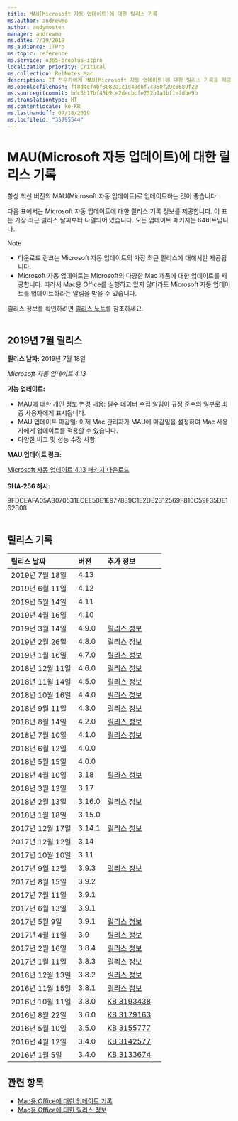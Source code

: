 ```yaml
---
title: MAU(Microsoft 자동 업데이트)에 대한 릴리스 기록
ms.author: andrewmo
author: andymosten
manager: andrewmo
ms.date: 7/19/2019
ms.audience: ITPro
ms.topic: reference
ms.service: o365-proplus-itpro
localization_priority: Critical
ms.collection: RelNotes_Mac
description: IT 전문가에게 MAU(Microsoft 자동 업데이트)에 대한 릴리스 기록을 제공합니다.
ms.openlocfilehash: ff8d4ef4bf8082a1c1d40dbf7c850f29c6689f20
ms.sourcegitcommit: bdc3b17bf45b9ce2decbcfe752b1a1bf1efdbe9b
ms.translationtype: HT
ms.contentlocale: ko-KR
ms.lasthandoff: 07/18/2019
ms.locfileid: "35795544"
---
```

# <a name="release-history-for-microsoft-autoupdate-mau"></a>MAU(Microsoft 자동 업데이트)에 대한 릴리스 기록
 
항상 최신 버전의 MAU(Microsoft 자동 업데이트)로 업데이트하는 것이 좋습니다.

다음 표에서는 Microsoft 자동 업데이트에 대한 릴리스 기록 정보를 제공합니다. 이 표는 가장 최근 릴리스 날짜부터 나열되어 있습니다. 모든 업데이트 패키지는 64비트입니다.


> [!NOTE]
> 
> - 다운로드 링크는 Microsoft 자동 업데이트의 가장 최근 릴리스에 대해서만 제공됩니다.
> - Microsoft 자동 업데이트는 Microsoft의 다양한 Mac 제품에 대한 업데이트를 제공합니다. 따라서 Mac용 Office를 실행하고 있지 않더라도 Microsoft 자동 업데이트를 업데이트하라는 알림을 받을 수 있습니다.

릴리스 정보를 확인하려면 [릴리스 노트](release-notes-office-for-mac.md)를 참조하세요.<br/><br/>

## <a name="july-2019-release"></a>2019년 7월 릴리스

**릴리스 날짜:** 2019년 7월 18일

*Microsoft 자동 업데이트 4.13*

 **기능 업데이트:**

- MAU에 대한 개인 정보 변경 내용: 필수 데이터 수집 알림이 규정 준수의 일부로 최종 사용자에게 표시됩니다.
- MAU 업데이트 마감일: 이제 Mac 관리자가 MAU에 마감일을 설정하여 Mac 사용자에게 업데이트를 적용할 수 있습니다.
- 다양한 버그 및 성능 수정 사항.

**MAU 업데이트 링크:**

[Microsoft 자동 업데이트 4.13 패키지 다운로드](https://officecdn-microsoft-com.akamaized.net/pr/C1297A47-86C4-4C1F-97FA-950631F94777/MacAutoupdate/Microsoft_AutoUpdate_4.13.19071800_Updater.pkg)<br/>
<br/>
**SHA-256 해시:**

9FDCEAFA05AB070531ECEE50E1E977839C1E2DE2312569F816C59F35DE162B08
<br/><br/>

## <a name="release-history"></a>릴리스 기록

|**릴리스 날짜**|**버전**|**추가 정보**||
|:-----|:-----|:-----|:-----|
|2019년 7월 18일 <br/>|4.13 <br/> |  <br/> ||
|2019년 6월 11일 <br/>|4.12 <br/> | <br/> ||
|2019년 5월 14일 <br/>|4.11 <br/> |  <br/> | <br/> |
|2019년 4월 16일 <br/>|4.10 <br/> |  <br/> |<br/> |
|2019년 3월 14일 <br/>|4.9.0 <br/> | [릴리스 정보](release-notes-office-for-mac.md#march-2019-release) <br/> | <br/> |
|2019년 2월 26일 <br/>|4.8.0 <br/> | [릴리스 정보](release-notes-office-for-mac.md#february-2019-release) <br/> |<br/> |
|2019년 1월 16일 <br/>|4.7.0 <br/> | [릴리스 정보](release-notes-office-for-mac.md#january-2019-release) <br/> | |
|2018년 12월 11일 <br/>|4.6.0 <br/> | [릴리스 정보](release-notes-office-for-mac.md#december-2018-release) <br/> ||
|2018년 11월 14일 <br/> |4.5.0 <br/> |[릴리스 정보](release-notes-office-for-mac.md#november-2018-release) <br/> | |
|2018년 10월 16일 <br/> |4.4.0 <br/> |[릴리스 정보](release-notes-office-for-mac.md#october-2018-release) <br/> | |
|2018년 9월 11일  <br/> |4.3.0  <br/> |[릴리스 정보](release-notes-office-for-mac.md#september-2018-release) <br/> | |
|2018년 8월 14일  <br/> |4.2.0  <br/> |[릴리스 정보](release-notes-office-for-mac.md#august-2018-release) <br/> | |
|2018년 7월 10일  <br/> |4.1.0  <br/> |[릴리스 정보](release-notes-office-for-mac.md#july-2018-release) <br/> | |
|2018년 6월 12일  <br/> |4.0.0  <br/> |||
|2018년 5월 15일  <br/> |4.0.0  <br/> |||
|2018년 4월 10일  <br/> |3.18  <br/> |[릴리스 정보](release-notes-office-for-mac.md#april-2018-release) <br/> ||
|2018년 3월 13일  <br/> |3.17  <br/> |||
|2018년 2월 13일  <br/> |3.16.0  <br/> |[릴리스 정보](release-notes-office-for-mac.md#february-2018-release) <br/> | <br/> |
|2018년 1월 18일  <br/> |3.15.0  <br/> |<br/> |
|2017년 12월 17일  <br/> |3.14.1  <br/> |[릴리스 정보](release-notes-office-for-mac.md#december-2017-release) <br/> | <br/> |
|2017년 12월 12일  <br/> |3.14  <br/> ||  <br/> |
|2017년 10월 10일  <br/> |3.11  <br/> ||<br/> |
|2017년 9월 12일  <br/> |3.9.3  <br/> |[릴리스 정보](release-notes-office-for-mac.md#september-2017-release) <br/> |<br/> |
|2017년 8월 15일  <br/> |3.9.2  <br/> || <br/> |
|2017년 7월 11일  <br/> |3.9.1  <br/> || <br/> |
|2017년 6월 13일  <br/> |3.9.1  <br/> || <br/> |
|2017년 5월 9일  <br/> |3.9.1  <br/> |[릴리스 정보](release-notes-office-for-mac.md#may-2017-release) <br/> | <br/> |
|2017년 4월 11일  <br/> |3.9  <br/> |[릴리스 정보](release-notes-office-for-mac.md#april-2017-release) <br/> |  <br/> |
|2017년 2월 16일  <br/> |3.8.4  <br/> |[릴리스 정보](release-notes-office-for-mac.md#february-2017-release) <br/> | <br/> |
|2017년 1월 11일  <br/> |3.8.3  <br/> |[릴리스 정보](release-notes-office-for-mac.md#january-2017-release) <br/> | <br/> |
|2016년 12월 13일  <br/> |3.8.2  <br/> |[릴리스 정보](release-notes-office-for-mac.md#december-2016-release) <br/> | <br/> |
|2016년 11월 15일  <br/> |3.8.1  <br/> |[릴리스 정보](release-notes-office-for-mac.md#november-2016-release) <br/> | <br/> |
|2016년 10월 11일  <br/> |3.8.0  <br/> |[KB 3193438](https://support.microsoft.com/kb/3193438) <br/> | <br/> |
|2016년 8월 22일  <br/> |3.6.0  <br/> |[KB 3179163](https://support.microsoft.com/kb/3179163) <br/> | <br/> |
|2016년 5월 10일  <br/> |3.5.0  <br/> |[KB 3155777](https://support.microsoft.com/kb/3155777) <br/> | <br/> |
|2016년 4월 12일  <br/> |3.4.0  <br/> |[KB 3142577](https://support.microsoft.com/kb/3142577) <br/> | <br/> |
|2016년 1월 5일  <br/> |3.4.0  <br/> |[KB 3133674](https://support.microsoft.com/kb/3133674) <br/> | <br/> |


## <a name="related-topics"></a>관련 항목

- [Mac용 Office에 대한 업데이트 기록](update-history-office-for-mac.md)
- [Mac용 Office에 대한 릴리스 정보](release-notes-office-for-mac.md) 